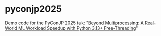 # pyconjp2025
Demo code for the PyConJP 2025 talk: "[Beyond Multiprocessing: A Real-World ML Workload Speedup with Python 3.13+ Free-Threading](https://2025.pycon.jp/en/timetable/talk/HADBDX)"
